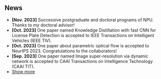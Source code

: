 ## News

<ul>
  <li><strong>[Nov. 2023]</strong> Successive postgraduate and doctoral programs of NPU. Thanks to my doctoral advisor!</li>
  <li><strong>[Oct. 2023]</strong> One paper named Knowledge Distillation with fast CNN for License Plate Detection is accepted to IEEE Transactions on Intelligent Vehicles (IEEE TIV). </li>
  <li><strong>[Oct. 2023]</strong> One paper about parametric optical flow is accepted to NeurIPS 2023. Congratulations to the collaborators!</li>
  <li><strong>[Sep. 2023]</strong> One paper named Image super-resolution via dynamic network is accepted to CAAI Transactions on Intelligence Technology (CAAI TIT). </li>
<li> <a href="javascript:toggle_vis('newsmore')">Show more</a> </li>
<div id="newsmore" style="display:none"> 
  <li><strong>[Mar. 2024]</strong> Selected Honors and Awards has been shown below.</li>
</div>

</ul>
